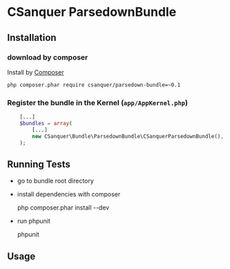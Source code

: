 CSanquer ParsedownBundle
========================

Installation
------------

### download by composer

Install by [Composer](https://getcomposer.org/)

```sh
php composer.phar require csanquer/parsedown-bundle=~0.1
```

### Register the bundle in the Kernel (`app/AppKernel.php`)

```php
    [...]
    $bundles = array( 
        [...]
        new CSanquer\Bundle\ParsedownBundle\CSanquerParsedownBundle(),
    );
```

Running Tests
-------------

* go to bundle root directory 
* install dependencies with composer 

    php composer.phar install --dev

* run phpunit

    phpunit

Usage
-----